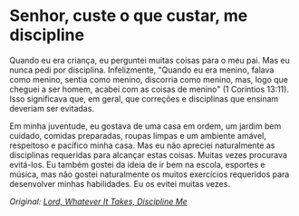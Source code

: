 # Senhor, custe o que custar, me discipline

Quando eu era criança, eu perguntei muitas coisas para o meu pai. Mas eu nunca pedi por disciplina.
Infelizmente, "Quando eu era menino, falava como menino, sentia como menino, discorria como menino, mas, logo que cheguei a ser homem, acabei com as coisas de menino" (1 Coríntios 13:11). Isso significava que, em geral, que correções e disciplinas que ensinam deveriam ser evitadas.

Em minha juventude, eu gostava de uma casa em ordem, um jardim bem cuidado, comidas preparadas, roupas limpas e um ambiente amável, respeitoso e pacífico minha casa. Mas eu não apreciei naturalmente as disciplinas requeridas para alcançar estas coisas. Muitas vezes procurava evitá-los. Eu também gostei da ideia de ir bem na escola, esportes e música, mas não gostei naturalmente os muitos exercícios requeridos para desenvolver minhas habilidades. Eu os evitei muitas vezes.


*Original: [Lord, Whatever It Takes, Discipline Me](http://www.desiringgod.org/articles/lord-whatever-it-takes-discipline-me)*
